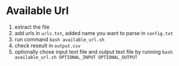 # Available Url

1. extract the file
2. add urls in `urls.txt`, added name you want to parse in `config.txt`
3. run command `bash available_url.sh`
4. check reseult in `output.csv`
5. optionally chose input text file and output text file by running `bash available_url.sh OPTIONAL_INPUT OPTIONAL_OUTPUT`